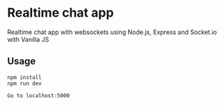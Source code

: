 # Realtime chat app
Realtime chat app with websockets using Node.js, Express and Socket.io with Vanilla JS

## Usage
```
npm install
npm run dev

Go to localhost:5000

